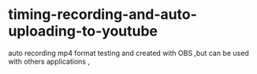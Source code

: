# timing-recording-and-auto-uploading-to-youtube
auto recording mp4 format testing and created with OBS ,but can be used with others applications ,
